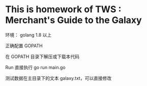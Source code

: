 # This is homework of TWS : Merchant's Guide to the Galaxy
环境：
   golang 1.8 以上

   正确配置 GOPATH

   在 GOPATH 目录下解压或下载本代码

Run
    直接执行 go run main.go

测试数据在主目录下的文本 galaxy.txt，可以直接修改
